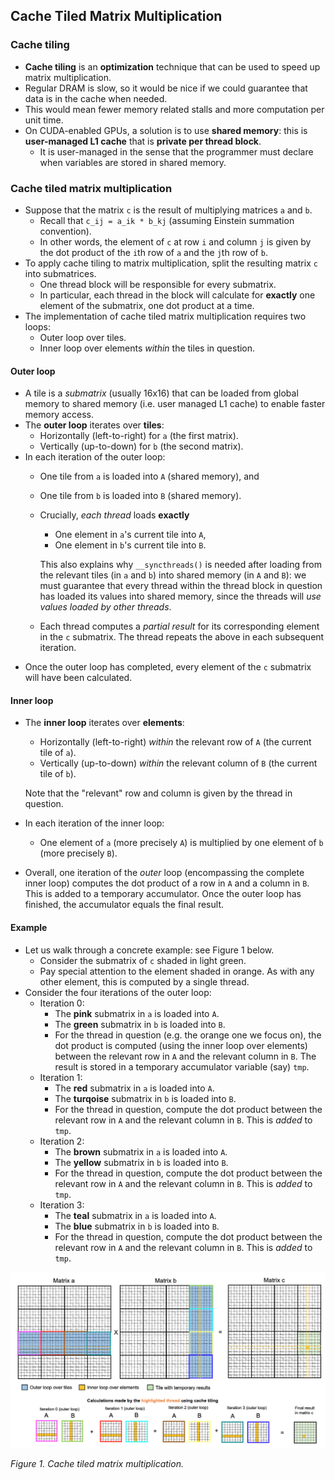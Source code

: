 ## Cache Tiled Matrix Multiplication

### Cache tiling
- **Cache tiling** is an **optimization** technique that can be used to speed up matrix multiplication. 
- Regular DRAM is slow, so it would be nice if we could guarantee that data is in the cache when needed. 
- This would mean fewer memory related stalls and more computation per unit time. 
- On CUDA-enabled GPUs, a solution is to use **shared memory**: this is **user-managed L1 cache** that is **private per thread block**. 
    - It is user-managed in the sense that the programmer must declare when variables are stored in shared memory. 

### Cache tiled matrix multiplication
- Suppose that the matrix `c` is the result of multiplying matrices `a` and `b`. 
    - Recall that `c_ij = a_ik * b_kj` (assuming Einstein summation convention).
    - In other words, the element of `c` at row `i` and column `j` is given by the dot product of the `i`th row of `a` and the `j`th row of `b`. 
- To apply cache tiling to matrix multiplication, split the resulting matrix `c` into submatrices. 
    - One thread block will be responsible for every submatrix.
    - In particular, each thread in the block will calculate for **exactly** one element of the submatrix, one dot product at a time. 
- The implementation of cache tiled matrix multiplication requires two loops:
    - Outer loop over tiles.
    - Inner loop over elements *within* the tiles in question. 

#### Outer loop
- A tile is a *submatrix* (usually 16x16) that can be loaded from global memory to shared memory (i.e. user managed L1 cache) to enable faster memory access. 
- The **outer loop** iterates over **tiles**:
    - Horizontally (left-to-right) for `a` (the first matrix).
    - Vertically (up-to-down) for `b` (the second matrix). 
- In each iteration of the outer loop:
    - One tile from `a` is loaded into `A` (shared memory), and
    - One tile from `b` is loaded into `B` (shared memory). 
    - Crucially, *each thread* loads **exactly**
        - One element in `a`'s current tile into `A`,
        - One element in `b`'s current tile into `B`. 

        This also explains why `__syncthreads()` is needed after loading from the relevant tiles (in `a` and `b`) into shared memory (in `A` and `B`): we must guarantee that every thread within the thread block in question has loaded its values into shared memory, since the threads will *use values loaded by other threads*. 
    - Each thread computes a *partial result* for its corresponding element in the `c` submatrix. The thread repeats the above in each subsequent iteration. 
- Once the outer loop has completed, every element of the `c` submatrix will have been calculated. 

#### Inner loop
- The **inner loop** iterates over **elements**:
    - Horizontally (left-to-right) *within* the relevant row of `A` (the current tile of `a`). 
    - Vertically (up-to-down) *within* the relevant column of `B` (the current tile of `b`).

    Note that the "relevant" row and column is given by the thread in question. 

- In each iteration of the inner loop:
    - One element of `a` (more precisely `A`) is multiplied by one element of `b` (more precisely `B`). 
- Overall, one iteration of the *outer* loop (encompassing the complete inner loop) computes the dot product of a row in `A` and a column in `B`. This is added to a temporary accumulator. Once the outer loop has finished, the accumulator equals the final result. 

#### Example
- Let us walk through a concrete example: see Figure 1 below. 
    - Consider the submatrix of `c` shaded in light green.
    - Pay special attention to the element shaded in orange. As with any other element, this is computed by a single thread. 
- Consider the four iterations of the outer loop:
    - Iteration 0: 
        - The **pink** submatrix in `a` is loaded into `A`. 
        - The **green** submatrix in `b` is loaded into `B`. 
        - For the thread in question (e.g. the orange one we focus on), the dot product is computed (using the inner loop over elements) between the relevant row in `A` and the relevant column in `B`. The result is stored in a temporary accumulator variable (say) `tmp`.
    - Iteration 1: 
        - The **red** submatrix in `a` is loaded into `A`. 
        - The **turqoise** submatrix in `b` is loaded into `B`. 
        - For the thread in question, compute the dot product between the relevant row in `A` and the relevant column in `B`. This is *added* to `tmp`.
    - Iteration 2: 
        - The **brown** submatrix in `a` is loaded into `A`. 
        - The **yellow** submatrix in `b` is loaded into `B`. 
        - For the thread in question, compute the dot product between the relevant row in `A` and the relevant column in `B`. This is *added* to `tmp`.
    - Iteration 3: 
        - The **teal** submatrix in `a` is loaded into `A`. 
        - The **blue** submatrix in `b` is loaded into `B`. 
        - For the thread in question, compute the dot product between the relevant row in `A` and the relevant column in `B`. This is *added* to `tmp`.

<p align="center">
        <img src="../img/Cache_Tiled_Matrix_Multiplication.png" width="1000"/>
</p>

*Figure 1. Cache tiled matrix multiplication.*